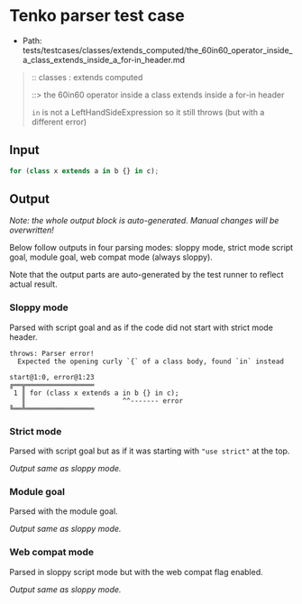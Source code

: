 # Tenko parser test case

- Path: tests/testcases/classes/extends_computed/the_60in60_operator_inside_a_class_extends_inside_a_for-in_header.md

> :: classes : extends computed
>
> ::> the 60in60 operator inside a class extends inside a for-in header
>
> `in` is not a LeftHandSideExpression so it still throws (but with a different error)

## Input

`````js
for (class x extends a in b {} in c);
`````

## Output

_Note: the whole output block is auto-generated. Manual changes will be overwritten!_

Below follow outputs in four parsing modes: sloppy mode, strict mode script goal, module goal, web compat mode (always sloppy).

Note that the output parts are auto-generated by the test runner to reflect actual result.

### Sloppy mode

Parsed with script goal and as if the code did not start with strict mode header.

`````
throws: Parser error!
  Expected the opening curly `{` of a class body, found `in` instead

start@1:0, error@1:23
╔══╦═════════════════
 1 ║ for (class x extends a in b {} in c);
   ║                        ^^------- error
╚══╩═════════════════

`````

### Strict mode

Parsed with script goal but as if it was starting with `"use strict"` at the top.

_Output same as sloppy mode._

### Module goal

Parsed with the module goal.

_Output same as sloppy mode._

### Web compat mode

Parsed in sloppy script mode but with the web compat flag enabled.

_Output same as sloppy mode._
